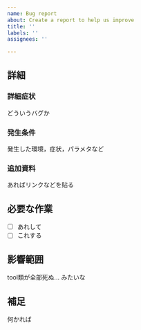 ```yaml
---
name: Bug report
about: Create a report to help us improve
title: ''
labels: ''
assignees: ''

---
```


## 詳細
### 詳細症状
どういうバグか

### 発生条件
発生した環境，症状，パラメタなど

###  追加資料
あればリンクなどを貼る

## 必要な作業
- [ ] あれして
- [ ] これする

## 影響範囲
tool類が全部死ぬ... みたいな

## 補足
何かれば

<!--
## 注意
- 関連する Projects が存在する場合，それの紐付けを行うこと
- 可能ならば `priority` ラベルを付けること
- 可能ならば Assignees を設定すること
- close するときは結論を明記すること
-->
